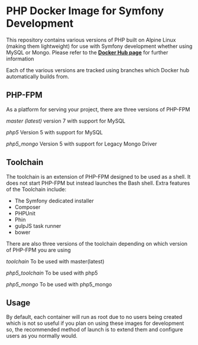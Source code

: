 # PHP Docker Image for Symfony Development

This repository contains various versions of PHP built on Alpine Linux (making them lightweight) for use with Symfony development whether using MySQL or Mongo. Please refer to the **[Docker Hub page](https://hub.docker.com/r/symball/php_symfony_alpine/)** for further information

Each of the various versions are tracked using branches which Docker hub automatically builds from.

## PHP-FPM

As a platform for serving your project, there are three versions of PHP-FPM

_master (latest)_ version 7 with support for MySQL

_php5_ Version 5 with support for MySQL

_php5_mongo_ Version 5 with support for Legacy Mongo Driver

## Toolchain

The toolchain is an extension of PHP-FPM designed to be used as a shell. It does not start PHP-FPM but instead launches the Bash shell. Extra features of the Toolchain include:

* The Symfony dedicated installer
* Composer
* PHPUnit
* Phin
* gulpJS task runner
* bower

There are also three versions of the toolchain depending on which version of PHP-FPM you are using

_toolchain_ To be used with master(latest)

_php5_toolchain_ To be used with php5

_php5_mongo_ To be used with php5_mongo

## Usage

By default, each container will run as root due to no users being created which is not so useful if you plan on using these images for development so, the recommended method of launch is to extend them and configure users as you normally would.